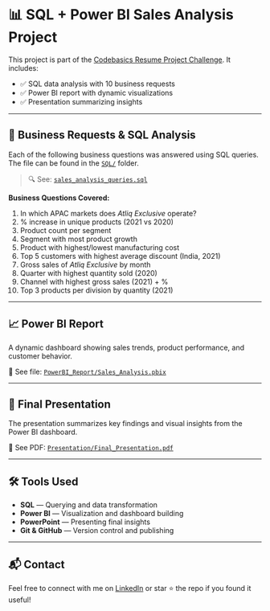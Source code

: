 # 📊 SQL + Power BI Sales Analysis Project

This project is part of the [Codebasics Resume Project Challenge](https://codebasics.io). It includes:

- ✅ SQL data analysis with 10 business requests
- ✅ Power BI report with dynamic visualizations
- ✅ Presentation summarizing insights

---

## 🧠 Business Requests & SQL Analysis

Each of the following business questions was answered using SQL queries. The file can be found in the [`SQL/`](./SQL/) folder.

> 🔍 See: [`sales_analysis_queries.sql`](./SQL/sales_analysis_queries.sql)

**Business Questions Covered:**
1. In which APAC markets does *Atliq Exclusive* operate?
2. % increase in unique products (2021 vs 2020)
3. Product count per segment
4. Segment with most product growth
5. Product with highest/lowest manufacturing cost
6. Top 5 customers with highest average discount (India, 2021)
7. Gross sales of *Atliq Exclusive* by month
8. Quarter with highest quantity sold (2020)
9. Channel with highest gross sales (2021) + %
10. Top 3 products per division by quantity (2021)

---

## 📈 Power BI Report

A dynamic dashboard showing sales trends, product performance, and customer behavior.

📂 See file: [`PowerBI_Report/Sales_Analysis.pbix`](./PowerBI_Report/Sales_Analysis.pbix)

---

## 🧾 Final Presentation

The presentation summarizes key findings and visual insights from the Power BI dashboard.

📄 See PDF: [`Presentation/Final_Presentation.pdf`](./Presentation/Final_Presentation.pdf)

---

## 🛠 Tools Used

- **SQL** — Querying and data transformation
- **Power BI** — Visualization and dashboard building
- **PowerPoint** — Presenting final insights
- **Git & GitHub** — Version control and publishing

---

## 📬 Contact

Feel free to connect with me on [LinkedIn](www.linkedin.com/in/chimdalu-ifediba-3a322628b) or star ⭐ the repo if you found it useful!
